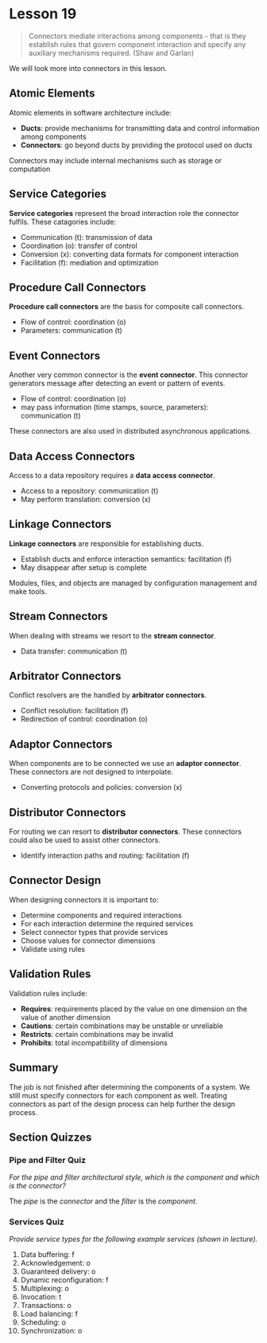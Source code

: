 # Lesson 19

> Connectors mediate interactions among components - that is they establish rules that govern component interaction and specify any auxiliary mechanisms required. (Shaw and Garlan)

We will look more into connectors in this lesson.

## Atomic Elements

Atomic elements in software architecture include:

- **Ducts**: provide mechanisms for transmitting data and control information among components
- **Connectors**: go beyond ducts by providing the protocol used on ducts

Connectors may include internal mechanisms such as storage or computation

## Service Categories

**Service categories** represent the broad interaction role the connector fulfils. These catagories include:

- Communication (t): transmission of data
- Coordination (o): transfer of control
- Conversion (x): converting data formats for component interaction
- Facilitation (f): mediation and optimization

## Procedure Call Connectors

**Procedure call connectors** are the basis for composite call connectors.

- Flow of control: coordination (o)
- Parameters: communication (t)

## Event Connectors

Another very common connector is the **event connector**. This connector generators message after detecting an event or pattern of events.

- Flow of control: coordination (o)
- may pass information (time stamps, source, parameters): communication (t)

These connectors are also used in distributed asynchronous applications.

## Data Access Connectors

Access to a data repository requires a **data access connector**.

- Access to a repository: communication (t)
- May perform translation: conversion (x)

## Linkage Connectors

**Linkage connectors** are responsible for establishing ducts.

- Establish ducts and enforce interaction semantics: facilitation (f)
- May disappear after setup is complete

Modules, files, and objects are managed by configuration management and make tools.

## Stream Connectors

When dealing with streams we resort to the **stream connector**.

- Data transfer: communication (t)

## Arbitrator Connectors

Conflict resolvers are the handled by **arbitrator connectors**.

- Conflict resolution: facilitation (f)
- Redirection of control: coordination (o)

## Adaptor Connectors

When components are to be connected we use an **adaptor connector**. These connectors are not designed to interpolate.

- Converting protocols and policies: conversion (x)

## Distributor Connectors

For routing we can resort to **distributor connectors**. These connectors could also be used to assist other connectors.

- Identify interaction paths and routing: facilitation (f)

## Connector Design

When designing connectors it is important to:

- Determine components and required interactions
- For each interaction determine the required services
- Select connector types that provide services
- Choose values for connector dimensions
- Validate using rules

## Validation Rules

Validation rules include:

- **Requires**: requirements placed by the value on one dimension on the value of another dimension
- **Cautions**: certain combinations may be unstable or unreliable
- **Restricts**: certain combinations may be invalid
- **Prohibits**: total incompatibility of dimensions

## Summary

The job is not finished after determining the components of a system. We still must specify connectors for each component as well. Treating connectors as part of the design process can help further the design process.

## Section Quizzes

### Pipe and Filter Quiz

_For the pipe and filter architectural style, which is the component and which is the connector?_

The _pipe_ is the _connector_ and the _filter_ is the _component_.

### Services Quiz

_Provide service types for the following example services (shown in lecture)._

1. Data buffering: f
2. Acknowledgement: o
3. Guaranteed delivery: o
4. Dynamic reconfiguration: f
5. Multiplexing: o
6. Invocation: t
7. Transactions: o
8. Load balancing: f
9. Scheduling: o
10. Synchronization: o
